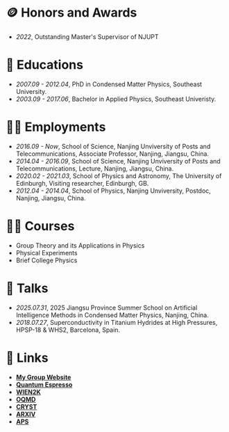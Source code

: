 # 🪙 Honors and Awards
- *2022*, Outstanding Master's Supervisor of NJUPT

# 🏫 Educations
- *2007.09 - 2012.04*, PhD in Condensed Matter Physics, Southeast University. 
- *2003.09 - 2017.06*, Bachelor in Applied Physics, Southeast Univeristy. 

# 🧑‍🏫 Employments
- *2016.09 - Now*, School of Science, Nanjing Unviversity of Posts and Telecommunications, Associate Professor, Nanjing, Jiangsu, China.
- *2014.04 - 2016.09*, School of Science, Nanjing Unviversity of Posts and Telecommunications, Lecture, Nanjing, Jiangsu, China.
- *2020.02 - 2021.03*, School of Physics and Astronomy, The University of Edinburgh, Visiting researcher, Edinburgh, GB.
- *2012.04 - 2014.04*, School of Physics, Nanjing Unviversity, Postdoc, Nanjing, Jiangsu, China.

# 🧑‍🎓 Courses
- Group Theory and its Applications in Physics
- Physical Experiments
- Brief College Physics
 
# 🦜 Talks
- *2025.07.31*, 2025 Jiangsu Province Summer School on Artificial Intelligence Methods in Condensed Matter Physics, Nanjing, China.
- *2018.07.27*, Superconductivity in Titanium Hydrides at High Pressures, HPSP-18 & WHS2, Barcelona, Spain. 

# 🔗 Links
- [**My Group Website**](https://blinux.notion.site/en)
- [**Quantum Espresso**](https://www.quantum-espresso.org/)
- [**WIEN2K**](http://susi.theochem.tuwien.ac.at/)
- [**OQMD**](https://oqmd.org/)
- [**CRYST**](https://www.cryst.ehu.es/)
- [**ARXIV**](https://arxiv.org/list/cond-mat.supr-con/recent)
- [**APS**](https://journals.aps.org/prb/recent)
